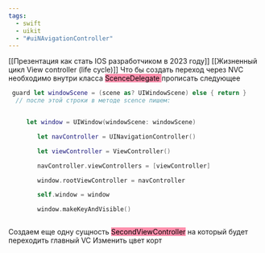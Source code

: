 ```yaml
---
tags:
  - swift
  - uikit
  - "#uiNAvigationController"
---
```

[[Презентация как стать IOS разработчиком в 2023 году]]
[[Жизненный цикл View controller (life cycle)]]
Что бы создать переход через NVC необходимо внутри класса <mark style="background: #FF5582A6;">ScenceDelegate </mark>прописать следующее


```Swift
 guard let windowScene = (scene as? UIWindowScene) else { return }
  // после этой строки в методе scence пишем:


	 let window = UIWindow(windowScene: windowScene)

        let navController = UINavigationController()

        let viewController = ViewController()

        navController.viewControllers = [viewController]

        window.rootViewController = navController

        self.window = window

        window.makeKeyAndVisible()


```
```

```

Создаем еще одну сущность <mark style="background: #FF5582A6;">SecondViewController</mark> на который будет переходить главный VC
Изменить цвет корт


```Swift 

```
